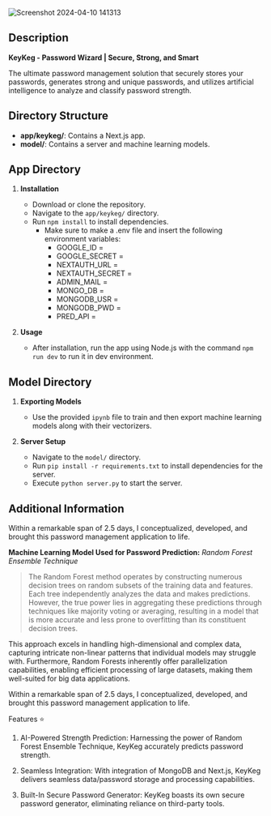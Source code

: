 ![Screenshot 2024-04-10 141313](https://github.com/ManavvGarg/KeyKeg/assets/58691392/2fe7cc1f-ed8a-45d5-bb85-2cc29c44de99)
## Description
**KeyKeg - Password Wizard | Secure, Strong, and Smart**

The ultimate password management solution that securely stores your passwords, generates strong and unique passwords, and utilizes artificial intelligence to analyze and classify password strength.

## Directory Structure
- **app/keykeg/**: Contains a Next.js app.
- **model/**: Contains a server and machine learning models.

## App Directory
1. **Installation**
   - Download or clone the repository.
   - Navigate to the `app/keykeg/` directory.
   - Run `npm install` to install dependencies.
	   - Make sure to make a .env file and insert the following environment variables:
		   - GOOGLE_ID = 
			- GOOGLE_SECRET = 
			- NEXTAUTH_URL = 
			- NEXTAUTH_SECRET = 
			- ADMIN_MAIL = 
			- MONGO_DB = 
			- MONGODB_USR = 
			- MONGODB_PWD = 
			- PRED_API = 
  
2. **Usage**
   - After installation, run the app using Node.js with the command `npm run dev` to run it in dev environment.

## Model Directory
1. **Exporting Models**
   - Use the provided `ipynb` file to train and then export machine learning models along with their vectorizers.

2. **Server Setup**
   - Navigate to the `model/` directory.
   - Run `pip install -r requirements.txt` to install dependencies for the server.
   - Execute `python server.py` to start the server.

## Additional Information
Within a remarkable span of 2.5 days, I conceptualized, developed, and brought this password management application to life.

**Machine Learning Model Used for Password Prediction:** *Random Forest Ensemble Technique*
> The Random Forest method operates by constructing numerous decision trees on random subsets of the training data and features. Each tree independently analyzes the data and makes predictions. However, the true power lies in aggregating these predictions through techniques like majority voting or averaging, resulting in a model that is more accurate and less prone to overfitting than its constituent decision trees.

This approach excels in handling high-dimensional and complex data, capturing intricate non-linear patterns that individual models may struggle with. Furthermore, Random Forests inherently offer parallelization capabilities, enabling efficient processing of large datasets, making them well-suited for big data applications.


Within a remarkable span of 2.5 days, I conceptualized, developed, and brought this password management application to life. 

Features ⭐️
1. AI-Powered Strength Prediction: 
Harnessing the power of Random Forest Ensemble Technique, KeyKeg accurately predicts password strength. 

2. Seamless Integration: 
With integration of MongoDB and Next.js, KeyKeg delivers seamless data/password storage and processing capabilities. 

3. Built-In Secure Password Generator: 
KeyKeg boasts its own secure password generator, eliminating reliance on third-party tools. 
